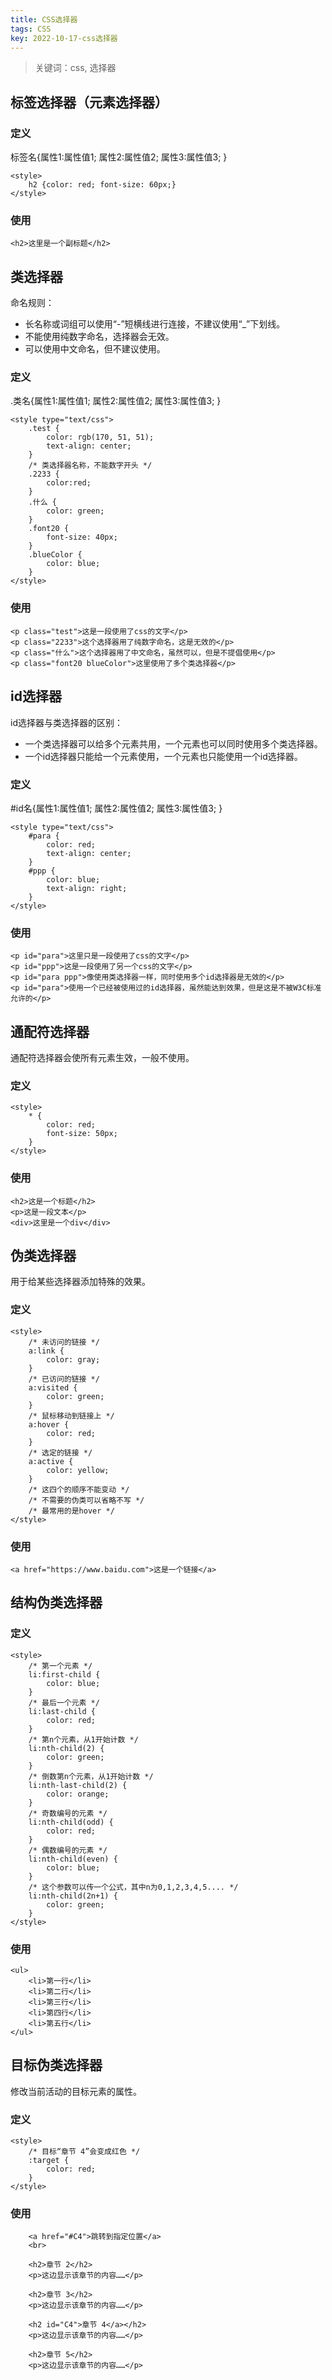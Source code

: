 ```yaml
---
title: CSS选择器
tags: CSS
key: 2022-10-17-css选择器
---
```

> 关键词：css, 选择器

## 标签选择器（元素选择器）

### 定义

标签名{属性1:属性值1; 属性2:属性值2; 属性3:属性值3; }

    <style>
        h2 {color: red; font-size: 60px;}
    </style>

### 使用
	
	<h2>这里是一个副标题</h2>

## 类选择器

命名规则：

* 长名称或词组可以使用“-”短横线进行连接，不建议使用“_”下划线。
* 不能使用纯数字命名，选择器会无效。
* 可以使用中文命名，但不建议使用。

### 定义

.类名{属性1:属性值1; 属性2:属性值2; 属性3:属性值3; }

	<style type="text/css">
		.test {
			color: rgb(170, 51, 51);
			text-align: center;
		}
		/* 类选择器名称，不能数字开头 */
		.2233 {
			color:red;
		}
		.什么 {
			color: green;
		}
		.font20 {
			font-size: 40px;
		}
		.blueColor {
			color: blue;
		}
	</style>

### 使用

	<p class="test">这是一段使用了css的文字</p>
	<p class="2233">这个选择器用了纯数字命名，这是无效的</p>
	<p class="什么">这个选择器用了中文命名，虽然可以，但是不提倡使用</p>
	<p class="font20 blueColor">这里使用了多个类选择器</p>

## id选择器

id选择器与类选择器的区别：

* 一个类选择器可以给多个元素共用，一个元素也可以同时使用多个类选择器。
* 一个id选择器只能给一个元素使用，一个元素也只能使用一个id选择器。

### 定义

\#id名{属性1:属性值1; 属性2:属性值2; 属性3:属性值3; }

	<style type="text/css">
		#para {
			color: red;
			text-align: center;
		}
		#ppp {
			color: blue;
			text-align: right;
		}
	</style>

### 使用

	<p id="para">这里只是一段使用了css的文字</p>
	<p id="ppp">这是一段使用了另一个css的文字</p>
	<p id="para ppp">像使用类选择器一样，同时使用多个id选择器是无效的</p>
	<p id="para">使用一个已经被使用过的id选择器，虽然能达到效果，但是这是不被W3C标准允许的</p>

## 通配符选择器

通配符选择器会使所有元素生效，一般不使用。

### 定义

    <style>
        * {
            color: red;
            font-size: 50px;
        }
    </style>

### 使用

    <h2>这是一个标题</h2>
    <p>这是一段文本</p>
    <div>这里是一个div</div>

## 伪类选择器

用于给某些选择器添加特殊的效果。

### 定义

    <style>
        /* 未访问的链接 */
        a:link {
            color: gray;
        }
        /* 已访问的链接 */
        a:visited {
            color: green;
        }
        /* 鼠标移动到链接上 */
        a:hover {
            color: red;
        }
        /* 选定的链接 */
        a:active {
            color: yellow;
        }
        /* 这四个的顺序不能变动 */
        /* 不需要的伪类可以省略不写 */
        /* 最常用的是hover */
    </style>

### 使用

	<a href="https://www.baidu.com">这是一个链接</a>

## 结构伪类选择器

### 定义

    <style>
        /* 第一个元素 */
        li:first-child {
            color: blue;
        }
        /* 最后一个元素 */
        li:last-child {
            color: red;
        }
        /* 第n个元素，从1开始计数 */
        li:nth-child(2) {
            color: green;
        }
        /* 倒数第n个元素，从1开始计数 */
        li:nth-last-child(2) {
            color: orange;
        }
        /* 奇数编号的元素 */
        li:nth-child(odd) {
            color: red;
        }
        /* 偶数编号的元素 */
        li:nth-child(even) {
            color: blue;
        }
        /* 这个参数可以传一个公式，其中n为0,1,2,3,4,5.... */
        li:nth-child(2n+1) {
            color: green;
        }
    </style>

### 使用

    <ul>
        <li>第一行</li>
        <li>第二行</li>
        <li>第三行</li>
        <li>第四行</li>
        <li>第五行</li>
    </ul>

## 目标伪类选择器

修改当前活动的目标元素的属性。

### 定义

    <style>
        /* 目标“章节 4”会变成红色 */
        :target {
            color: red;
        }
    </style>

### 使用

        <a href="#C4">跳转到指定位置</a>
        <br>
    
        <h2>章节 2</h2>
        <p>这边显示该章节的内容……</p>
    
        <h2>章节 3</h2>
        <p>这边显示该章节的内容……</p>
    
        <h2 id="C4">章节 4</a></h2>
        <p>这边显示该章节的内容……</p>
    
        <h2>章节 5</h2>
        <p>这边显示该章节的内容……</p>
